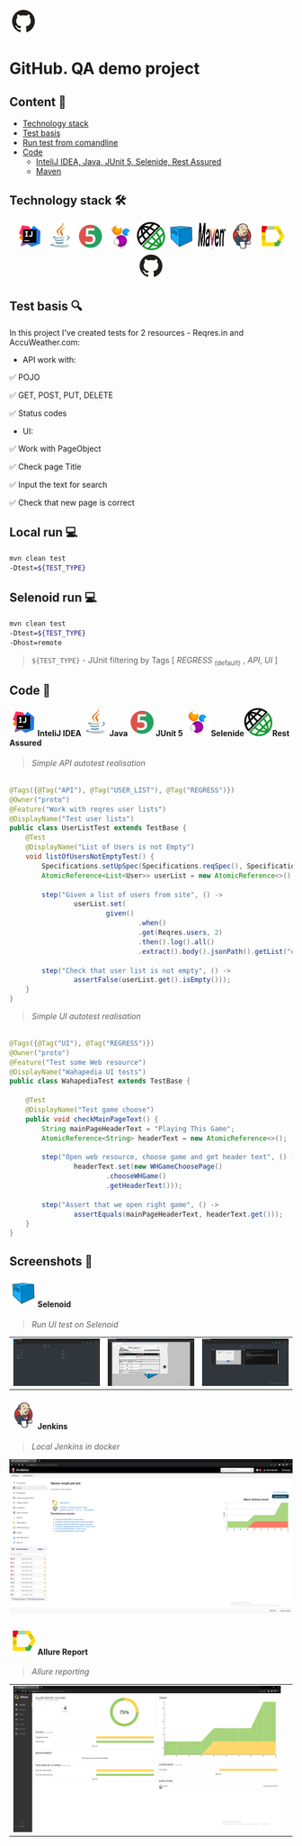 <a href="https://github.com/"><img alt="github.com" height="50" src="readme_files/technologies/github.svg"/></a>

# GitHub. QA demo project

## Content :bookmark_tabs:

* <a href="#stack">Technology stack</a>
* <a href="#objects">Test basis</a>
* <a href="#console">Run test from comandline</a>
* <a href="#code">Code</a>
    + <a href="#intelij">InteliJ IDEA, Java, JUnit 5, Selenide, Rest Assured</a>
    + <a href="#maven">Maven</a>


<a id="stack"></a>

## Technology stack :hammer_and_wrench:

<div align="center">
<a href="https://www.jetbrains.com/idea/"><img alt="InteliJ IDEA" height="50" src="readme_files/technologies/intelij_idea.svg" width="50"/></a>
<a href="https://www.java.com/"><img alt="Java" height="50" src="readme_files/technologies/java.svg" width="50"/></a>
<a href="https://junit.org/junit5/"><img alt="JUnit 5" height="50" src="readme_files/technologies/junit5.svg" width="50"/></a>
<a href="https://selenide.org/"><img alt="Selenide" height="50" src="readme_files/technologies/selenide.svg" width="50"/></a>
<a href="https://rest-assured.io/"><img alt="Rest Assured" height="50" src="readme_files/technologies/rest_assured.png" width="50"/></a>
<a href="https://aerokube.com/selenoid/"><img alt="Selenoid" height="50" src="readme_files/technologies/selenoid.svg" width="50"/></a>
<a href="https://maven.apache.org/"><img alt="Maven" height="50" src="readme_files/technologies/maven.png" width="50"/></a>
<a href="https://www.jenkins.io/"><img alt="Jenkins" height="50" src="readme_files/technologies/jenkins.svg" width="50"/></a>
<a href="https://github.com/allure-framework/"><img alt="Allure" height="50" src="readme_files/technologies/allure.svg" width="50"/></a>
<a href="https://github.com/"><img alt="GitHub" height="50" src="readme_files/technologies/github.svg" width="50"/></a>
</div>

<a id="objects"></a>

## Test basis :mag:

In this project I've created tests for 2 resources - Reqres.in and AccuWeather.com:

* API work with:

:white_check_mark: POJO

:white_check_mark: GET, POST, PUT, DELETE

:white_check_mark: Status codes


* UI:

:white_check_mark: Work with PageObject

:white_check_mark: Check page Title

:white_check_mark: Input the text for search

:white_check_mark: Check that new page is correct 

<a id="console"></a>

## Local run :computer:

```bash
mvn clean test 
-Dtest=${TEST_TYPE}

```

## Selenoid run :computer:

```bash
mvn clean test 
-Dtest=${TEST_TYPE}
-Dhost=remote

```

> `${TEST_TYPE}` - JUnit filtering by Tags  [ *REGRESS* <sub>(default)</sub> , *API*, *UI* ]
>


<a id="code"></a>

## Code :floppy_disk:

<a id="intelij"></a>

#### <img alt="InteliJ IDEA" height="50" src="readme_files/technologies/intelij_idea.svg" width="50"/>InteliJ IDEA</a><img alt="Java" height="50" src="readme_files/technologies/java.svg" width="50"/>Java</a><img alt="JUnit 5" height="50" src="readme_files/technologies/junit5.svg" width="50"/>JUnit 5</a><img alt="Selenide" height="50" src="readme_files/technologies/selenide.svg" width="50"/>Selenide</a><img alt="Rest Assured" height="50" src="readme_files/technologies/rest_assured.png" width="50"/>Rest Assured</a>

> *Simple API autotest realisation*

```java

@Tags({@Tag("API"), @Tag("USER_LIST"), @Tag("REGRESS")})
@Owner("proto")
@Feature("Work with reqres user lists")
@DisplayName("Test user lists")
public class UserListTest extends TestBase {
    @Test
    @DisplayName("List of Users is not Empty")
    void listOfUsersNotEmptyTest() {
        Specifications.setUpSpec(Specifications.reqSpec(), Specifications.resSpec(200));
        AtomicReference<List<User>> userList = new AtomicReference<>();

        step("Given a list of users from site", () ->
                userList.set(
                        given()
                                .when()
                                .get(Reqres.users, 2)
                                .then().log().all()
                                .extract().body().jsonPath().getList("data", User.class)));

        step("Check that user list is not empty", () ->
                assertFalse(userList.get().isEmpty()));
    }
}
```

> *Simple UI autotest realisation*

```java

@Tags({@Tag("UI"), @Tag("REGRESS")})
@Owner("proto")
@Feature("Test some Web resource")
@DisplayName("Wahapedia UI tests")
public class WahapediaTest extends TestBase {

    @Test
    @DisplayName("Test game choose")
    public void checkMainPageText() {
        String mainPageHeaderText = "Playing This Game";
        AtomicReference<String> headerText = new AtomicReference<>();

        step("Open web resource, choose game and get header text", () ->
                headerText.set(new WHGameChoosePage()
                        .chooseWHGame()
                        .getHeaderText()));

        step("Assert that we open right game", () ->
                assertEquals(mainPageHeaderText, headerText.get()));
    }
}
```

<a id="screenshot"></a>

## Screenshots :camera_flash:

<a id="selenoid"></a>

#### <img alt="Selenoid" height="50" src="readme_files/technologies/selenoid.svg" width="50"/>Selenoid</a>

> *Run UI test on Selenoid*

<table>
    <tr>
        <td>
        <img src="readme_files/SelenoidContainers.png">
        </a>
        </td>
        <td>
        <img src="readme_files/SelenoidVNC.png">
        </a>
        </td>
        <td>
        <img src="readme_files/SelenoidVNC2.png">
        </a>
        </td>
    </tr>
</table>


<a id="jenkins"></a>

#### <img alt="Jenkins" height="50" src="readme_files/technologies/jenkins.svg" width="50"/>Jenkins</a>

> *Local Jenkins in docker*

<a>
<img src="readme_files/JenkinsSimpleProject.png" alt="Jenkins">
</a>



<a id="allure"></a>

#### </a><img alt="Allure" height="50" src="readme_files/technologies/allure.svg" width="50"/>Allure Report</a>

> *Allure reporting*

<table>
    <tr>
        <td>
        <img src="readme_files/AllureReport.png">
        </a>
        </td>
        <td>
        <img src="">
        </a>
        </td>
</table>
